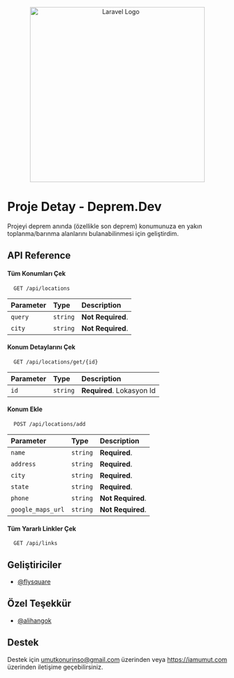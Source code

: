 <p align="center"><a href="https://laravel.com" target="_blank"><img src="https://raw.githubusercontent.com/laravel/art/master/logo-lockup/5%20SVG/2%20CMYK/1%20Full%20Color/laravel-logolockup-cmyk-red.svg" width="400" alt="Laravel Logo"></a></p>


# Proje Detay - Deprem.Dev

Projeyi deprem anında (özellikle son deprem) konumunuza en yakın toplanma/barınma alanlarını bulanabilinmesi için geliştirdim.


## API Reference

#### Tüm Konumları Çek

```http
  GET /api/locations
```

| Parameter | Type     | Description                |
| :-------- | :------- | :------------------------- |
| `query` | `string` | **Not Required**. |
| `city` | `string` | **Not Required**. |

#### Konum Detaylarını Çek

```http
  GET /api/locations/get/{id}
```

| Parameter | Type     | Description                       |
| :-------- | :------- | :-------------------------------- |
| `id`      | `string` | **Required**. Lokasyon Id |

#### Konum Ekle

```http
  POST /api/locations/add
```

| Parameter | Type     | Description                       |
| :-------- | :------- | :-------------------------------- |
| `name`      | `string` | **Required**.|
| `address`      | `string` | **Required**.|
| `city`      | `string` | **Required**.|
| `state`      | `string` | **Required**.|
| `phone`      | `string` | **Not Required**.|
| `google_maps_url`      | `string` | **Not Required**.|

#### Tüm Yararlı Linkler Çek

```http
  GET /api/links
```

## Geliştiriciler

- [@flysquare](https://www.github.com/flysquare)

## Özel Teşekkür

- [@alihangok](https://www.github.com/alihangok0)

## Destek

Destek için umutkonurinso@gmail.com üzerinden veya https://iamumut.com üzerinden iletişime geçebilirsiniz.

